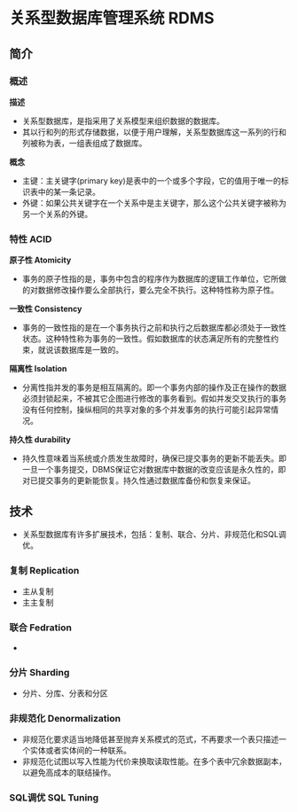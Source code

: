 # 关系型数据库管理系统 RDMS

## 简介

### 概述

**描述**

+ 关系型数据库，是指采用了关系模型来组织数据的数据库。
+ 其以行和列的形式存储数据，以便于用户理解，关系型数据库这一系列的行和列被称为表，一组表组成了数据库。

**概念**

+ 主键：主关键字(primary key)是表中的一个或多个字段，它的值用于唯一的标识表中的某一条记录。
+ 外键：如果公共关键字在一个关系中是主关键字，那么这个公共关键字被称为另一个关系的外键。

### 特性 ACID

**原子性 Atomicity**

+ 事务的原子性指的是，事务中包含的程序作为数据库的逻辑工作单位，它所做的对数据修改操作要么全部执行，要么完全不执行。这种特性称为原子性。

**一致性 Consistency**

+ 事务的一致性指的是在一个事务执行之前和执行之后数据库都必须处于一致性状态。这种特性称为事务的一致性。假如数据库的状态满足所有的完整性约束，就说该数据库是一致的。


**隔离性 Isolation**

+ 分离性指并发的事务是相互隔离的。即一个事务内部的操作及正在操作的数据必须封锁起来，不被其它企图进行修改的事务看到。假如并发交叉执行的事务没有任何控制，操纵相同的共享对象的多个并发事务的执行可能引起异常情况。

**持久性 durability**

+ 持久性意味着当系统或介质发生故障时，确保已提交事务的更新不能丢失。即一旦一个事务提交，DBMS保证它对数据库中数据的改变应该是永久性的，即对已提交事务的更新能恢复。持久性通过数据库备份和恢复来保证。

## 技术

+ 关系型数据库有许多扩展技术，包括：复制、联合、分片、非规范化和SQL调优。

### 复制 Replication

+ 主从复制
+ 主主复制

### 联合  Fedration

+ 

### 分片 Sharding

+ 分片、分库、分表和分区

### 非规范化 Denormalization

+ 非规范化要求适当地降低甚至抛弃关系模式的范式，不再要求一个表只描述一个实体或者实体间的一种联系。
+ 非规范化试图以写入性能为代价来换取读取性能。在多个表中冗余数据副本，以避免高成本的联结操作。

### SQL调优  SQL Tuning

